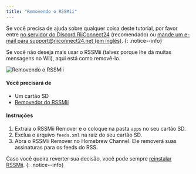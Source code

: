 ```yaml
---
title: "Removendo o RSSMii"
---
```


Se você precisa de ajuda sobre qualquer coisa deste tutorial, por favor entre [no servidor do Discord RiiConnect24](https://discord.gg/rc24) (recomendado) ou [mande um e-mail para support@riiconnect24.net (em inglês)](mailto:support@riiconnect24.net).
{: .notice--info}

Se você não deseja mais usar o RSSMii (talvez porque lhe dá muitas mensagens no Wii), aqui está como removê-lo.

![Removendo o RSSMii](/images/rssmii-remove.png)

#### Você precisará de

* Um cartão SD
* [Removedor do RSSMii](https://github.com/RiiConnect24/rssmii/releases)

#### Instruções

1. Extraia o RSSMii Remover e o coloque na pasta `apps` no seu cartão SD.
2. Exclua o arquivo `feeds.xml` na raiz do seu cartão SD.
3. Abra o RSSMii Remover no Homebrew Channel. Ele removerá suas assinaturas para os feeds do RSS.

Caso você queira reverter sua decisão, você pode sempre [reinstalar RSSMii](rssmii).
{: .notice--info}
